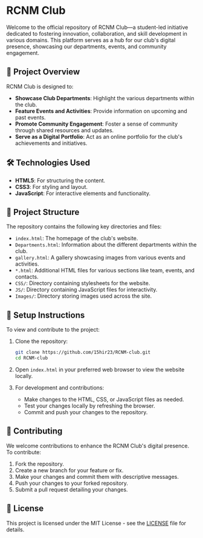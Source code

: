 # RCNM Club

Welcome to the official repository of RCNM Club—a student-led initiative dedicated to fostering innovation, collaboration, and skill development in various domains. This platform serves as a hub for our club's digital presence, showcasing our departments, events, and community engagement.

## 🚀 Project Overview

RCNM Club is designed to:

* **Showcase Club Departments**: Highlight the various departments within the club.
* **Feature Events and Activities**: Provide information on upcoming and past events.
* **Promote Community Engagement**: Foster a sense of community through shared resources and updates.
* **Serve as a Digital Portfolio**: Act as an online portfolio for the club's achievements and initiatives.

## 🛠️ Technologies Used

* **HTML5**: For structuring the content.
* **CSS3**: For styling and layout.
* **JavaScript**: For interactive elements and functionality.

## 📁 Project Structure

The repository contains the following key directories and files:

* `index.html`: The homepage of the club's website.
* `Departments.html`: Information about the different departments within the club.
* `gallery.html`: A gallery showcasing images from various events and activities.
* `*.html`: Additional HTML files for various sections like team, events, and contacts.
* `CSS/`: Directory containing stylesheets for the website.
* `JS/`: Directory containing JavaScript files for interactivity.
* `Images/`: Directory storing images used across the site.

## 🔧 Setup Instructions

To view and contribute to the project:

1. Clone the repository:

   ```bash
   git clone https://github.com/15hir23/RCNM-club.git
   cd RCNM-club
   ```

2. Open `index.html` in your preferred web browser to view the website locally.

3. For development and contributions:

   * Make changes to the HTML, CSS, or JavaScript files as needed.
   * Test your changes locally by refreshing the browser.
   * Commit and push your changes to the repository.

## 🤝 Contributing

We welcome contributions to enhance the RCNM Club's digital presence. To contribute:

1. Fork the repository.
2. Create a new branch for your feature or fix.
3. Make your changes and commit them with descriptive messages.
4. Push your changes to your forked repository.
5. Submit a pull request detailing your changes.

## 📄 License

This project is licensed under the MIT License - see the [LICENSE](LICENSE) file for details.
